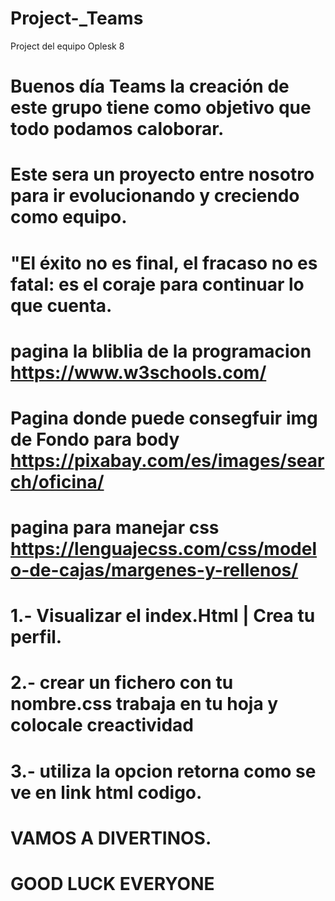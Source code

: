 # Project-_Teams
Project del equipo Oplesk 8 

# Buenos día Teams la creación de este grupo tiene como objetivo que todo podamos caloborar.
# Este sera un proyecto entre nosotro para ir evolucionando y creciendo como equipo.
# "El éxito no es final, el fracaso no es fatal: es el coraje para continuar lo que cuenta.

# pagina la bliblia de la programacion https://www.w3schools.com/
# Pagina donde puede consegfuir img de Fondo para body https://pixabay.com/es/images/search/oficina/
# pagina para manejar css https://lenguajecss.com/css/modelo-de-cajas/margenes-y-rellenos/

# 1.- Visualizar el index.Html | Crea tu perfil.
# 2.- crear un fichero con tu nombre.css trabaja en tu hoja y colocale creactividad
# 3.- utiliza la opcion retorna como se ve en link html codigo.

# VAMOS A DIVERTINOS.
# GOOD LUCK EVERYONE
